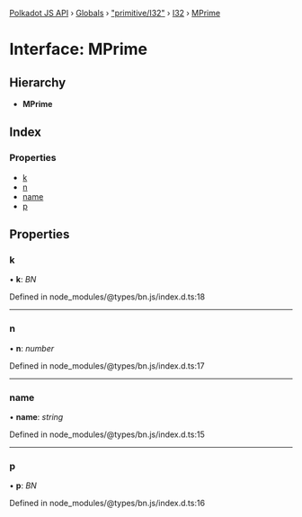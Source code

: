 [Polkadot JS API](../README.md) › [Globals](../globals.md) › ["primitive/I32"](../modules/_primitive_i32_.md) › [I32](../classes/_primitive_i32_.i32.md) › [MPrime](_primitive_i32_.i32.mprime.md)

# Interface: MPrime

## Hierarchy

* **MPrime**

## Index

### Properties

* [k](_primitive_i32_.i32.mprime.md#k)
* [n](_primitive_i32_.i32.mprime.md#n)
* [name](_primitive_i32_.i32.mprime.md#name)
* [p](_primitive_i32_.i32.mprime.md#p)

## Properties

###  k

• **k**: *BN*

Defined in node_modules/@types/bn.js/index.d.ts:18

___

###  n

• **n**: *number*

Defined in node_modules/@types/bn.js/index.d.ts:17

___

###  name

• **name**: *string*

Defined in node_modules/@types/bn.js/index.d.ts:15

___

###  p

• **p**: *BN*

Defined in node_modules/@types/bn.js/index.d.ts:16
